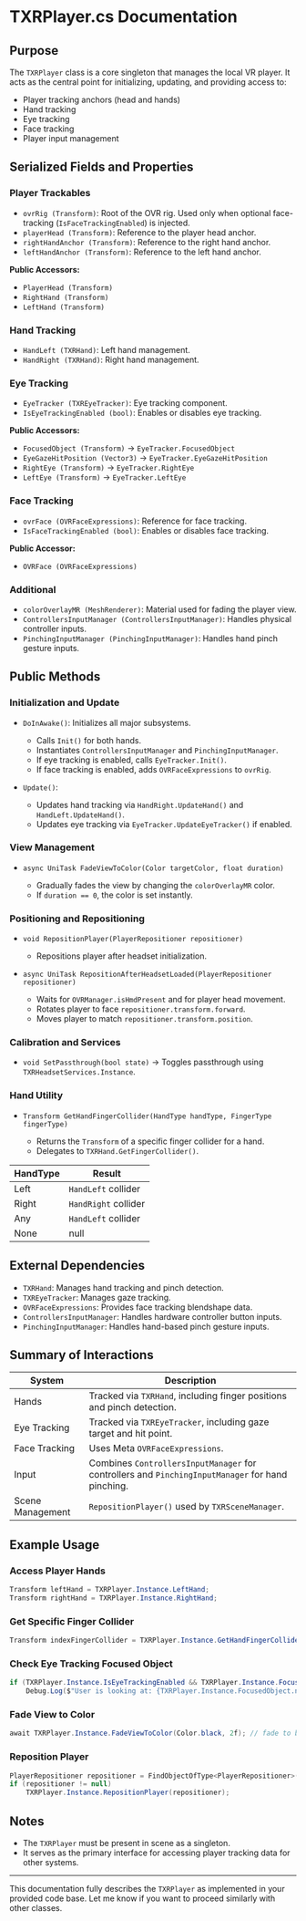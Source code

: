 # TXRPlayer.cs Documentation

## Purpose

The `TXRPlayer` class is a core singleton that manages the local VR player. It acts as the central point for initializing, updating, and providing access to:

* Player tracking anchors (head and hands)
* Hand tracking
* Eye tracking
* Face tracking
* Player input management

## Serialized Fields and Properties

### Player Trackables

* `ovrRig (Transform)`: Root of the OVR rig. Used only when optional face-tracking (`IsFaceTrackingEnabled`) is injected.
* `playerHead (Transform)`: Reference to the player head anchor.
* `rightHandAnchor (Transform)`: Reference to the right hand anchor.
* `leftHandAnchor (Transform)`: Reference to the left hand anchor.

**Public Accessors:**

* `PlayerHead (Transform)`
* `RightHand (Transform)`
* `LeftHand (Transform)`

### Hand Tracking

* `HandLeft (TXRHand)`: Left hand management.
* `HandRight (TXRHand)`: Right hand management.

### Eye Tracking

* `EyeTracker (TXREyeTracker)`: Eye tracking component.
* `IsEyeTrackingEnabled (bool)`: Enables or disables eye tracking.

**Public Accessors:**

* `FocusedObject (Transform)` → `EyeTracker.FocusedObject`
* `EyeGazeHitPosition (Vector3)` → `EyeTracker.EyeGazeHitPosition`
* `RightEye (Transform)` → `EyeTracker.RightEye`
* `LeftEye (Transform)` → `EyeTracker.LeftEye`

### Face Tracking

* `ovrFace (OVRFaceExpressions)`: Reference for face tracking.
* `IsFaceTrackingEnabled (bool)`: Enables or disables face tracking.

**Public Accessor:**

* `OVRFace (OVRFaceExpressions)`

### Additional

* `colorOverlayMR (MeshRenderer)`: Material used for fading the player view.
* `ControllersInputManager (ControllersInputManager)`: Handles physical controller inputs.
* `PinchingInputManager (PinchingInputManager)`: Handles hand pinch gesture inputs.

## Public Methods

### Initialization and Update

* `DoInAwake()`: Initializes all major subsystems.

  * Calls `Init()` for both hands.
  * Instantiates `ControllersInputManager` and `PinchingInputManager`.
  * If eye tracking is enabled, calls `EyeTracker.Init()`.
  * If face tracking is enabled, adds `OVRFaceExpressions` to `ovrRig`.

* `Update()`:

  * Updates hand tracking via `HandRight.UpdateHand()` and `HandLeft.UpdateHand()`.
  * Updates eye tracking via `EyeTracker.UpdateEyeTracker()` if enabled.

### View Management

* `async UniTask FadeViewToColor(Color targetColor, float duration)`

  * Gradually fades the view by changing the `colorOverlayMR` color.
  * If `duration == 0`, the color is set instantly.

### Positioning and Repositioning

* `void RepositionPlayer(PlayerRepositioner repositioner)`

  * Repositions player after headset initialization.

* `async UniTask RepositionAfterHeadsetLoaded(PlayerRepositioner repositioner)`

  * Waits for `OVRManager.isHmdPresent` and for player head movement.
  * Rotates player to face `repositioner.transform.forward`.
  * Moves player to match `repositioner.transform.position`.

### Calibration and Services

* `void SetPassthrough(bool state)` → Toggles passthrough using `TXRHeadsetServices.Instance`.

### Hand Utility

* `Transform GetHandFingerCollider(HandType handType, FingerType fingerType)`

  * Returns the `Transform` of a specific finger collider for a hand.
  * Delegates to `TXRHand.GetFingerCollider()`.

| HandType | Result               |
| -------- | -------------------- |
| Left     | `HandLeft` collider  |
| Right    | `HandRight` collider |
| Any      | `HandLeft` collider  |
| None     | null                 |

## External Dependencies

* `TXRHand`: Manages hand tracking and pinch detection.
* `TXREyeTracker`: Manages gaze tracking.
* `OVRFaceExpressions`: Provides face tracking blendshape data.
* `ControllersInputManager`: Handles hardware controller button inputs.
* `PinchingInputManager`: Handles hand-based pinch gesture inputs.

## Summary of Interactions

| System           | Description                                                                                      |
| ---------------- | ------------------------------------------------------------------------------------------------ |
| Hands            | Tracked via `TXRHand`, including finger positions and pinch detection.                           |
| Eye Tracking     | Tracked via `TXREyeTracker`, including gaze target and hit point.                                |
| Face Tracking    | Uses Meta `OVRFaceExpressions`.                                                                  |
| Input            | Combines `ControllersInputManager` for controllers and `PinchingInputManager` for hand pinching. |
| Scene Management | `RepositionPlayer()` used by `TXRSceneManager`.                                                  |

## Example Usage

### Access Player Hands

```csharp
Transform leftHand = TXRPlayer.Instance.LeftHand;
Transform rightHand = TXRPlayer.Instance.RightHand;
```

### Get Specific Finger Collider

```csharp
Transform indexFingerCollider = TXRPlayer.Instance.GetHandFingerCollider(HandType.Right, FingerType.Index);
```

### Check Eye Tracking Focused Object

```csharp
if (TXRPlayer.Instance.IsEyeTrackingEnabled && TXRPlayer.Instance.FocusedObject != null)
    Debug.Log($"User is looking at: {TXRPlayer.Instance.FocusedObject.name}");
```

### Fade View to Color

```csharp
await TXRPlayer.Instance.FadeViewToColor(Color.black, 2f); // fade to black over 2 seconds
```

### Reposition Player

```csharp
PlayerRepositioner repositioner = FindObjectOfType<PlayerRepositioner>();
if (repositioner != null)
    TXRPlayer.Instance.RepositionPlayer(repositioner);
```

## Notes

* The `TXRPlayer` must be present in scene as a singleton.
* It serves as the primary interface for accessing player tracking data for other systems.

---

This documentation fully describes the `TXRPlayer` as implemented in your provided code base. Let me know if you want to proceed similarly with other classes.
